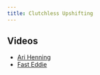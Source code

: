 ```yaml
---
title: Clutchless Upshifting
---
```


## Videos
- [Ari Henning](https://www.youtube.com/watch?v=viWuolNYGyI)
- [Fast Eddie](https://www.youtube.com/watch?v=_3mans3ZsMo)

